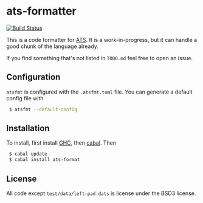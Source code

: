 # ats-formatter

[![Build Status](https://travis-ci.org/vmchale/ats-format.svg?branch=master)](https://travis-ci.org/vmchale/ats-format)

This is a code formatter for [ATS](http://www.ats-lang.org/). It is
a work-in-progress, but it can handle a good chunk of the language already.

If you find something that's not listed in `TODO.md` feel free to open
an issue.

## Configuration

`atsfmt` is configured with the `.atsfmt.toml` file. You can generate a default
config file with

```bash
 $ atsfmt --default-config
```

## Installation

To install, first install [GHC](https://www.haskell.org/ghc/download.html), then
[cabal](https://www.haskell.org/cabal/download.html). Then

```bash
 $ cabal update
 $ cabal install ats-format
```

## License

All code except `test/data/left-pad.dats` is license under the BSD3 license.
